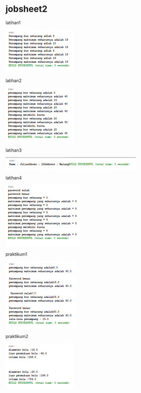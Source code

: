 # jobsheet2
latihan1

![alt text](https://github.com/anisanisah05/jobsheet2/blob/master/1.PNG)

latihan2

![alt text](https://github.com/anisanisah05/jobsheet2/blob/master/2.PNG)


latihan3

![alt text](https://github.com/anisanisah05/jobsheet2/blob/master/3.PNG)


latihan4

![alt text](https://github.com/anisanisah05/jobsheet2/blob/master/4.PNG)


praktikum1

![alt text](https://github.com/anisanisah05/jobsheet2/blob/master/5.PNG)


praktikum2

![alt text](https://github.com/anisanisah05/jobsheet2/blob/master/6.PNG)

